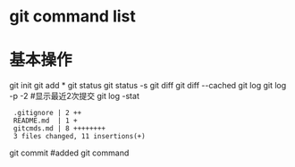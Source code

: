 ﻿# git command list
# 基本操作

git init
git add *
git status
git status -s
git diff
git diff --cached
git log
git log -p -2  #显示最近2次提交
git log -stat
```
 .gitignore | 2 ++
 README.md  | 1 +
 gitcmds.md | 8 ++++++++
 3 files changed, 11 insertions(+)
```
git commit #added git command  
